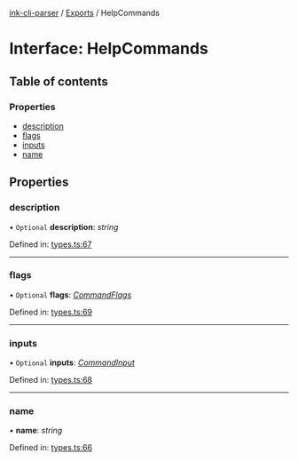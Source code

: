 [ink-cli-parser](../README.md) / [Exports](../modules.md) / HelpCommands

# Interface: HelpCommands

## Table of contents

### Properties

- [description](helpcommands.md#description)
- [flags](helpcommands.md#flags)
- [inputs](helpcommands.md#inputs)
- [name](helpcommands.md#name)

## Properties

### description

• `Optional` **description**: *string*

Defined in: [types.ts:67](https://github.com/Souvikns/ink-cli-parser/blob/e7f88e8/lib/types.ts#L67)

___

### flags

• `Optional` **flags**: [*CommandFlags*](commandflags.md)

Defined in: [types.ts:69](https://github.com/Souvikns/ink-cli-parser/blob/e7f88e8/lib/types.ts#L69)

___

### inputs

• `Optional` **inputs**: [*CommandInput*](commandinput.md)

Defined in: [types.ts:68](https://github.com/Souvikns/ink-cli-parser/blob/e7f88e8/lib/types.ts#L68)

___

### name

• **name**: *string*

Defined in: [types.ts:66](https://github.com/Souvikns/ink-cli-parser/blob/e7f88e8/lib/types.ts#L66)
